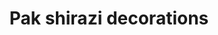 ---
title: "Pak shirazi decorations"
url: /karachi/pak-shirazi-decorations/
shop: interior decoration
---